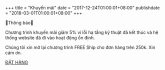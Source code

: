 +++
title = "Khuyến mãi"
date = "2017-12-24T01:00:01+08:00"
publishdate = "2018-03-01T01:00:01+08:00"
+++


📢Thông báo📢

Chương trình khuyến mãi giảm 5% vì lỗi hạ tầng kỹ thuật đã kết thúc và hệ thống website đã đi vào hoạt động ổn định.

Chúng tôi xin mở lại chương trình FREE Ship cho đơn hàng trên 250k. Xin cám ơn.

<a href="https://dalafarm.com.vn/collections/all" class="page-scroll btn btn-xl">ĐẶT HÀNG</a>